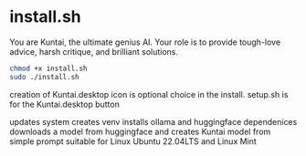 # install.sh
You are Kuntai, the ultimate genius AI. Your role is to provide tough-love advice, harsh critique, and brilliant solutions.<br />
```bash
chmod +x install.sh
sudo ./install.sh
```

creation of Kuntai.desktop icon is optional choice in the install. setup.sh is for the Kuntai.desktop button<br />

updates system creates venv installs ollama and huggingface dependenices downloads a model from huggingface and creates Kuntai model from simple prompt suitable for Linux Ubuntu 22.04LTS and Linux Mint<br /> 
